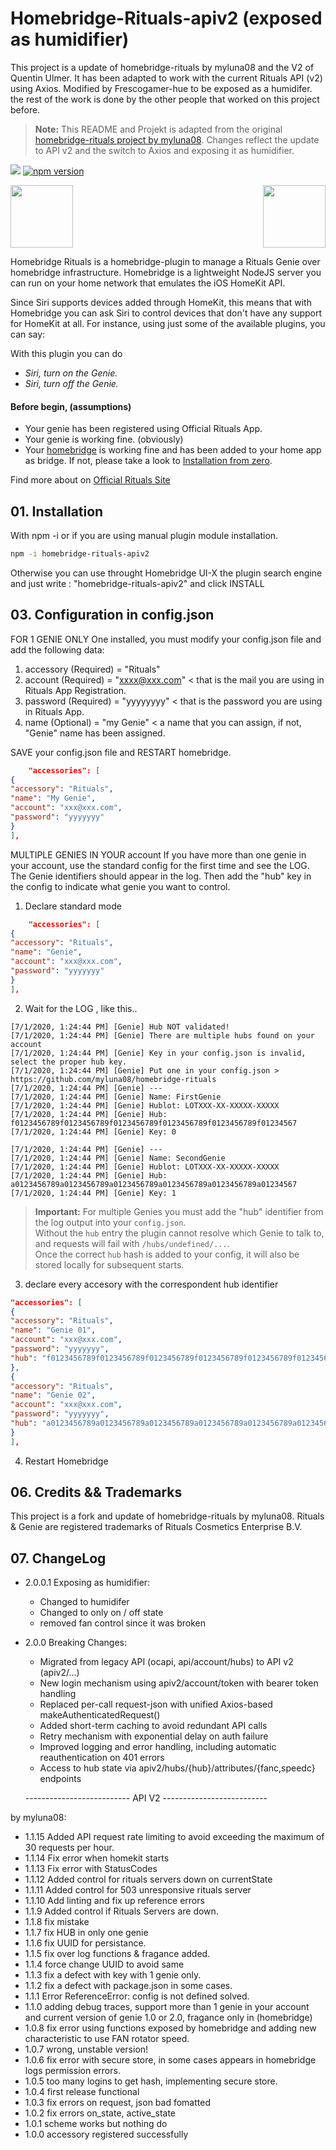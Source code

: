 # Homebridge-Rituals-apiv2 (exposed as humidifier)

This project is a update of homebridge-rituals by myluna08 and the V2 of Quentin Ulmer.
It has been adapted to work with the current Rituals API (v2) using Axios.
Modified by Frescogamer-hue to be exposed as a humidifer. the rest of the work is done by the other people that worked on this project before.

> **Note:** This README and Projekt is adapted from the original [homebridge-rituals project by myluna08](https://github.com/myluna08/homebridge-rituals/tree/master).
> Changes reflect the update to API v2 and the switch to Axios and exposing it as humidifier.

<img src="https://img.shields.io/badge/license-MIT-green"> [![npm version](https://img.shields.io/npm/v/homebridge-rituals-apiv2.svg)](https://www.npmjs.com/package/homebridge-rituals-apiv2)

<img src="https://user-images.githubusercontent.com/19808920/58770949-bd9c7900-857f-11e9-8558-5dfaffddffda.png" height="100"> <img src="https://www.rituals.com/dw/image/v2/BBKL_PRD/on/demandware.static/-/Sites-rituals-products/default/dw7656c020/images/zoom/1106834_WirelessperfumeDiffuserPROAPrimary.png?sw=500&sh=500&sm=fit&q=100" height="100" align="right">

Homebridge Rituals is a homebridge-plugin to manage a Rituals Genie over homebridge infrastructure.
Homebridge is a lightweight NodeJS server you can run on your home network that emulates the iOS HomeKit API.

Since Siri supports devices added through HomeKit, this means that with Homebridge you can ask Siri to control devices that don't have any support for HomeKit at all. For instance, using just some of the available plugins, you can say:

With this plugin you can do

- _Siri, turn on the Genie._
- _Siri, turn off the Genie._

#### Before begin, (assumptions)

- Your genie has been registered using Official Rituals App.
- Your genie is working fine. (obviously)
- Your <a href="https://github.com/nfarina/homebridge">homebridge</a> is working fine and has been added to your home app as bridge. If not, please take a look to <a href="#considerations">Installation from zero</a>.

Find more about on <a href="https://www.rituals.com/es-es/faqs.html?catid=faq-perfume-genie&qid=fag-what-is-the-perfume-genie-and-what-can-it-do">Official Rituals Site</a>

## 01. Installation

With npm -i or if you are using manual plugin module installation.

```sh
npm -i homebridge-rituals-apiv2
```

Otherwise you can use throught Homebridge UI-X the plugin search engine and just write : "homebridge-rituals-apiv2" and click INSTALL


## 03. Configuration in config.json

FOR 1 GENIE ONLY
One installed, you must modify your config.json file and add the following data:

1. accessory (Required) = "Rituals"
2. account (Required) = "xxxx@xxx.com" < that is the mail you are using in Rituals App Registration.
3. password (Required) = "yyyyyyyy" < that is the password you are using in Rituals App.
4. name (Optional) = "my Genie" < a name that you can assign, if not, "Genie" name has been assigned.

SAVE your config.json file and RESTART homebridge.

```json
    "accessories": [
{
"accessory": "Rituals",
"name": "My Genie",
"account": "xxx@xxx.com",
"password": "yyyyyyy"
}
],
```

MULTIPLE GENIES IN YOUR account
If you have more than one genie in your account, use the standard config for the first time and see the LOG. The Genie identifiers should appear in the log. Then add the "hub" key in the config to indicate what genie you want to control.

1. Declare standard mode

```json
    "accessories": [
{
"accessory": "Rituals",
"name": "Genie",
"account": "xxx@xxx.com",
"password": "yyyyyyy"
}
],
```

2. Wait for the LOG , like this..

```
[7/1/2020, 1:24:44 PM] [Genie] Hub NOT validated!
[7/1/2020, 1:24:44 PM] [Genie] There are multiple hubs found on your account
[7/1/2020, 1:24:44 PM] [Genie] Key in your config.json is invalid, select the proper hub key.
[7/1/2020, 1:24:44 PM] [Genie] Put one in your config.json > https://github.com/myluna08/homebridge-rituals
[7/1/2020, 1:24:44 PM] [Genie] ---
[7/1/2020, 1:24:44 PM] [Genie] Name: FirstGenie
[7/1/2020, 1:24:44 PM] [Genie] Hublot: LOTXXX-XX-XXXXX-XXXXX
[7/1/2020, 1:24:44 PM] [Genie] Hub: f0123456789f0123456789f0123456789f0123456789f0123456789f01234567
[7/1/2020, 1:24:44 PM] [Genie] Key: 0

[7/1/2020, 1:24:44 PM] [Genie] ---
[7/1/2020, 1:24:44 PM] [Genie] Name: SecondGenie
[7/1/2020, 1:24:44 PM] [Genie] Hublot: LOTXXX-XX-XXXXX-XXXXX
[7/1/2020, 1:24:44 PM] [Genie] Hub: a0123456789a0123456789a0123456789a0123456789a0123456789a01234567
[7/1/2020, 1:24:44 PM] [Genie] Key: 1
```


> **Important:** For multiple Genies you must add the "hub" identifier from the log output into your `config.json`.  
> Without the `hub` entry the plugin cannot resolve which Genie to talk to, and requests will fail with `/hubs/undefined/...`.  
> Once the correct `hub` hash is added to your config, it will also be stored locally for subsequent starts.

3. declare every accesory with the correspondent hub identifier

```json
"accessories": [
{
"accessory": "Rituals",
"name": "Genie 01",
"account": "xxx@xxx.com",
"password": "yyyyyyy",
"hub": "f0123456789f0123456789f0123456789f0123456789f0123456789f01234567"
},
{
"accessory": "Rituals",
"name": "Genie 02",
"account": "xxx@xxx.com",
"password": "yyyyyyy",
"hub": "a0123456789a0123456789a0123456789a0123456789a0123456789a01234567"
}
],
```

4. Restart Homebridge

## 06. Credits && Trademarks
This project is a fork and update of homebridge-rituals by myluna08.
Rituals & Genie are registered trademarks of Rituals Cosmetics Enterprise B.V.

## 07. ChangeLog

- 2.0.0.1 Exposing as humidifier:
  - Changed to humidifer
  - Changed to only on / off state
  - removed fan control since it was broken

- 2.0.0 Breaking Changes:
  - Migrated from legacy API (ocapi, api/account/hubs) to API v2 (apiv2/...)
  - New login mechanism using apiv2/account/token with bearer token handling
  - Replaced per-call request-json with unified Axios-based makeAuthenticatedRequest()
  - Added short-term caching to avoid redundant API calls
  - Retry mechanism with exponential delay on auth failure
  - Improved logging and error handling, including automatic reauthentication on 401 errors
  - Access to hub state via apiv2/hubs/{hub}/attributes/{fanc,speedc} endpoints

  -------------------------- API V2 --------------------------

by myluna08:
- 1.1.15 Added API request rate limiting to avoid exceeding the maximum of 30 requests per hour.
- 1.1.14 Fix error when homekit starts
- 1.1.13 Fix error with StatusCodes
- 1.1.12 Added control for rituals servers down on currentState
- 1.1.11 Added control for 503 unresponsive rituals server
- 1.1.10 Add linting and fix up reference errors
- 1.1.9 Added control if Rituals Servers are down.
- 1.1.8 fix mistake
- 1.1.7 fix HUB in only one genie
- 1.1.6 fix UUID for persistance.
- 1.1.5 fix over log functions & fragance added.
- 1.1.4 force change UUID to avoid same
- 1.1.3 fix a defect with key with 1 genie only.
- 1.1.2 fix a defect with package.json in some cases.
- 1.1.1 Error ReferenceError: config is not defined solved.
- 1.1.0 adding debug traces, support more than 1 genie in your account and current version of genie 1.0 or 2.0, fragance only in (homebridge)
- 1.0.8 fix error using functions exposed by homebridge and adding new characteristic to use FAN rotator speed.
- 1.0.7 wrong, unstable version!
- 1.0.6 fix error with secure store, in some cases appears in homebridge logs permission errors.
- 1.0.5 too many logins to get hash, implementing secure store.
- 1.0.4 first release functional
- 1.0.3 fix errors on request, json bad fomatted
- 1.0.2 fix errors on_state, active_state
- 1.0.1 scheme works but nothing do
- 1.0.0 accessory registered successfully
